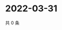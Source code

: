 # 2022-03-31

共 0 条

<!-- BEGIN WEIBO -->
<!-- 最后更新时间 Thu Mar 31 2022 18:00:40 GMT+0800 (China Standard Time) -->

<!-- END WEIBO -->

